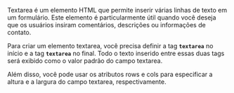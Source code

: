 Textarea é um elemento HTML que permite inserir várias linhas de texto em um formulário. Este elemento é particularmente útil quando você deseja que os usuários insiram comentários, descrições ou informações de contato.

Para criar um elemento textarea, você precisa definir a tag **`textarea`** no início e a tag **`textarea`** no final. Todo o texto inserido entre essas duas tags será exibido como o valor padrão do campo textarea.

Além disso, você pode usar os atributos rows e cols para especificar a altura e a largura do campo textarea, respectivamente.